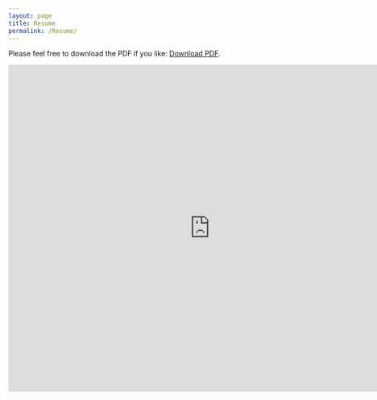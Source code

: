 ```yaml
---
layout: page
title: Resume
permalink: /Resume/
---
```


<p>Please feel free to download the PDF if you like: <a href="https://github.com/enigmaticlogic/enigmaticlogic.github.io/raw/master/images/resume.pdf">Download PDF</a>.</p>

<iframe src="https://docs.google.com/gview?url=https://github.com/enigmaticlogic/enigmaticlogic.github.io/raw/master/images/resume.pdf&embedded=true" style="width:800px; height:650px;" frameborder="0"></iframe>
